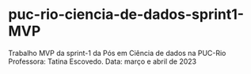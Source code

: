 # puc-rio-ciencia-de-dados-sprint1-MVP
Trabalho MVP da sprint-1 da Pós em Ciência de dados na PUC-Rio
Professora: Tatina Escovedo.
Data: março e abril de 2023
